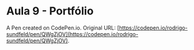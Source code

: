 # Aula 9 - Portfólio

A Pen created on CodePen.io. Original URL: [https://codepen.io/rodrigo-sundfeld/pen/QWgZjOV](https://codepen.io/rodrigo-sundfeld/pen/QWgZjOV).


